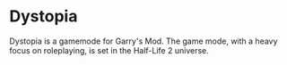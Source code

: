 # Dystopia
Dystopia is a gamemode for Garry's Mod. The game mode, with a heavy focus on roleplaying, is set in the Half-Life 2 
universe.

